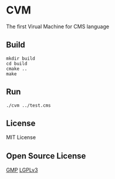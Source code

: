 # CVM
The first Virual Machine for CMS language

## Build

```
mkdir build
cd build
cmake ..
make
```

## Run

```
./cvm ../test.cms
```

## License

MIT License

## Open Source License

[GMP](https://gmplib.org) [LGPLv3](./licenses/COPYING.LESSERv3)
